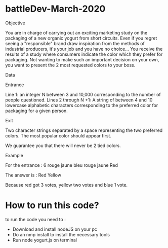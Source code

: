 # battleDev-March-2020

Objective

You are in charge of carrying out an exciting marketing study on the packaging of a new organic yogurt from short circuits. Even if you regret seeing a "responsible" brand draw inspiration from the methods of industrial producers, it's your job and you have no choice... You receive the results of a study where consumers indicate the color which they prefer for packaging. Not wanting to make such an important decision on your own, you want to present the 2 most requested colors to your boss.

Data

Entrance

Line 1: an integer N between 3 and 10,000 corresponding to the number of people questioned.
Lines 2 through N +1: A string of between 4 and 10 lowercase alphabetic characters corresponding to the preferred color for packaging for a given person.

Exit

Two character strings separated by a space representing the two preferred colors. The most popular color should appear first.

We guarantee you that there will never be 2 tied colors.

Example

For the entrance :
6 
rouge
jaune
bleu
rouge
jaune
Red 

The answer is :
Red Yellow 

Because red got 3 votes, yellow two votes and blue 1 vote. 

# How to run this code? 

to run the code you need to :
- Download and install nodeJS on your pc
- Do an nmp install to install the necessary tools
- Run node yogurt.js on terminal
